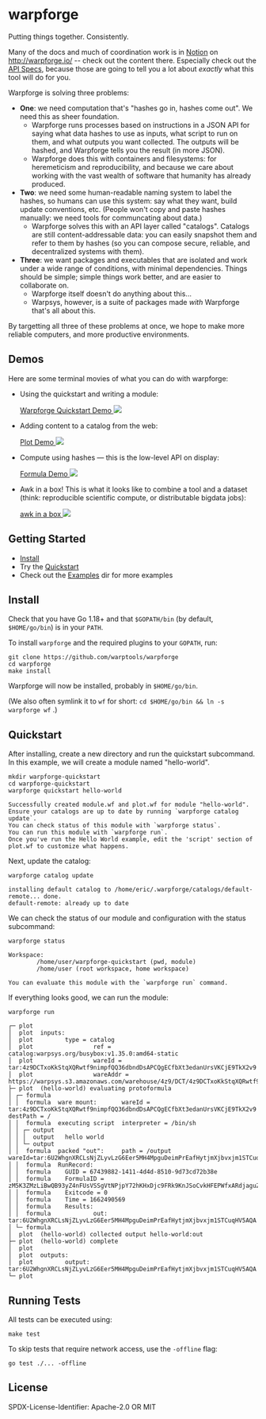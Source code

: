 warpforge
=========

Putting things together. Consistently.

Many of the docs and much of coordination work is in [Notion](https://warpforge.notion.site/Welcome-6653d3362db84ad8a2b0d2a0046748b7) on http://warpforge.io/ --
check out the content there.
Especially check out the [API Specs](https://warpforge.notion.site/API-Specs-41830e3da58646d2927ef6ae5b2902e4),
because those are going to tell you a lot about _exactly_ what this tool will do for you.

Warpforge is solving three problems:

- **One**: we need computation that's "hashes go in, hashes come out".  We need this as sheer foundation.
	- Warpforge runs processes based on instructions in a JSON API for saying what data hashes to use as inputs, what script to run on them, and what outputs you want collected.  The outputs will be hashed, and Warpforge tells you the result (in more JSON).
	- Warpforge does this with containers and filesystems: for heremeticism and reproducibility, and because we care about working with the vast wealth of software that humanity has already produced.
- **Two**: we need some human-readable naming system to label the hashes, so humans can use this system: say what they want, build update conventions, etc.  (People won't copy and paste hashes manually: we need tools for communcating about data.)
	- Warpforge solves this with an API layer called "catalogs".  Catalogs are still content-addressable data: you can easily snapshot them and refer to them by hashes (so you can compose secure, reliable, and decentralized systems with them).
- **Three**: we want packages and executables that are isolated and work under a wide range of conditions, with minimal dependencies.  Things should be simple; simple things work better, and are easier to collaborate on.
	- Warpforge itself doesn't do anything about this...
	- Warpsys, however, is a suite of packages made *with* Warpforge that's all about this.

By targetting all three of these problems at once, we hope to make more reliable computers, and more productive environments.


Demos
-----

Here are some terminal movies of what you can do with warpforge:

- Using the quickstart and writing a module:

    [Warpforge Quickstart Demo ![](https://asciinema.org/a/ax3iU4aRu17Cx4CG1OYBNCPb6.png?t=38)](https://asciinema.org/a/ax3iU4aRu17Cx4CG1OYBNCPb6)

- Adding content to a catalog from the web:

    [Plot Demo ![](https://asciinema.org/a/XL03vvethmuqnA1iNJx2xDsRD.png)](https://asciinema.org/a/XL03vvethmuqnA1iNJx2xDsRD)

- Compute using hashes — this is the low-level API on display:

    [Formula Demo ![](https://asciinema.org/a/FY4iYhlEi5m0h78oFYqqvIZYc.png)](https://asciinema.org/a/FY4iYhlEi5m0h78oFYqqvIZYc)

- Awk in a box!  This is what it looks like to combine a tool and a dataset (think: reproducible scientific compute, or distributable bigdata jobs):

    [awk in a box ![](https://asciinema.org/a/CqifX73Z2JwDwLOi7DLm5El1h.png)](https://asciinema.org/a/CqifX73Z2JwDwLOi7DLm5El1h)


Getting Started
---------------

- [Install](#install)
- Try the [Quickstart](#quickstart)
- Check out the [Examples](./examples/) dir for more examples


Install
-------

Check that you have Go 1.18+ and that `$GOPATH/bin` (by default, `$HOME/go/bin`) is in your `PATH`.

To install `warpforge` and the required plugins to your `GOPATH`, run:

```
git clone https://github.com/warptools/warpforge
cd warpforge
make install
```

Warpforge will now be installed, probably in `$HOME/go/bin`.

(We also often symlink it to `wf` for short: `cd $HOME/go/bin && ln -s warpforge wf` .)


Quickstart
----------

After installing, create a new directory and run the quickstart subcommand.
In this example, we will create a module named "hello-world".

```
mkdir warpforge-quickstart
cd warpforge-quickstart
warpforge quickstart hello-world
```

```
Successfully created module.wf and plot.wf for module "hello-world".
Ensure your catalogs are up to date by running `warpforge catalog update`.
You can check status of this module with `warpforge status`.
You can run this module with `warpforge run`.
Once you've run the Hello World example, edit the 'script' section of plot.wf to customize what happens.
```

Next, update the catalog:

```
warpforge catalog update
```

```
installing default catalog to /home/eric/.warpforge/catalogs/default-remote... done.
default-remote: already up to date
```

We can check the status of our module and configuration with the status subcommand:

```
warpforge status
```

```
Workspace:
        /home/user/warpforge-quickstart (pwd, module)
        /home/user (root workspace, home workspace)

You can evaluate this module with the `warpforge run` command.
```

If everything looks good, we can run the module:

```
warpforge run
```

```
┌─ plot  
│  plot  inputs:
│  plot         type = catalog
│  plot                 ref = catalog:warpsys.org/busybox:v1.35.0:amd64-static
│  plot                 wareId = tar:4z9DCTxoKkStqXQRwtf9nimpfQQ36dbndDsAPCQgECfbXt3edanUrsVKCjE9TkX2v9
│  plot                 wareAddr = https://warpsys.s3.amazonaws.com/warehouse/4z9/DCT/4z9DCTxoKkStqXQRwtf9nimpfQQ36dbndDsAPCQgECfbXt3edanUrsVKCjE9TkX2v9
├─ plot  (hello-world) evaluating protoformula
│ ┌─ formula  
│ │  formula  ware mount:       wareId = tar:4z9DCTxoKkStqXQRwtf9nimpfQQ36dbndDsAPCQgECfbXt3edanUrsVKCjE9TkX2v9 destPath = /
│ │  formula  executing script  interpreter = /bin/sh
│ │ ┌─ output   
│ │ │  output   hello world
│ │ └─ output   
│ │  formula  packed "out":     path = /output  wareId=tar:6U2WhgnXRCLsNjZLyvLzG6Eer5MH4MpguDeimPrEafHytjmXjbvxjm1STCuqHV5AQA
│ │  formula  RunRecord:
│ │  formula    GUID = 67439882-1411-4d4d-8510-9d73cd72b38e
│ │  formula    FormulaID = zM5K3ZMzLiBwQB93yZ4nFUsVSSgVtNPjpY72hKHxDjc9FRk9KnJSoCvkHFEPWfxARdjaguZ
│ │  formula    Exitcode = 0
│ │  formula    Time = 1662490569
│ │  formula    Results:
│ │  formula            out: tar:6U2WhgnXRCLsNjZLyvLzG6Eer5MH4MpguDeimPrEafHytjmXjbvxjm1STCuqHV5AQA
│ └─ formula  
│  plot  (hello-world) collected output hello-world:out
├─ plot  (hello-world) complete
│  plot  
│  plot  outputs:
│  plot         output: tar:6U2WhgnXRCLsNjZLyvLzG6Eer5MH4MpguDeimPrEafHytjmXjbvxjm1STCuqHV5AQA
└─ plot
```


Running Tests
-------------

All tests can be executed using:

```
make test
```

To skip tests that require network access, use the `-offline` flag:

```
go test ./... -offline
```

License
-------

SPDX-License-Identifier: Apache-2.0 OR MIT
